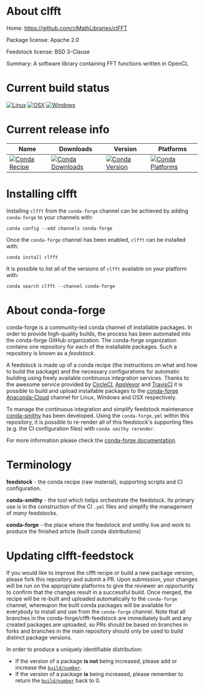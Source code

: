 About clfft
===========

Home: https://github.com/clMathLibraries/clFFT

Package license: Apache 2.0

Feedstock license: BSD 3-Clause

Summary: A software library containing FFT functions written in OpenCL



Current build status
====================

[![Linux](https://img.shields.io/circleci/project/github/conda-forge/clfft-feedstock/master.svg?label=Linux)](https://circleci.com/gh/conda-forge/clfft-feedstock)
[![OSX](https://img.shields.io/travis/conda-forge/clfft-feedstock/master.svg?label=macOS)](https://travis-ci.org/conda-forge/clfft-feedstock)
[![Windows](https://img.shields.io/appveyor/ci/conda-forge/clfft-feedstock/master.svg?label=Windows)](https://ci.appveyor.com/project/conda-forge/clfft-feedstock/branch/master)

Current release info
====================

| Name | Downloads | Version | Platforms |
| --- | --- | --- | --- |
| [![Conda Recipe](https://img.shields.io/badge/recipe-clfft-green.svg)](https://anaconda.org/conda-forge/clfft) | [![Conda Downloads](https://img.shields.io/conda/dn/conda-forge/clfft.svg)](https://anaconda.org/conda-forge/clfft) | [![Conda Version](https://img.shields.io/conda/vn/conda-forge/clfft.svg)](https://anaconda.org/conda-forge/clfft) | [![Conda Platforms](https://img.shields.io/conda/pn/conda-forge/clfft.svg)](https://anaconda.org/conda-forge/clfft) |

Installing clfft
================

Installing `clfft` from the `conda-forge` channel can be achieved by adding `conda-forge` to your channels with:

```
conda config --add channels conda-forge
```

Once the `conda-forge` channel has been enabled, `clfft` can be installed with:

```
conda install clfft
```

It is possible to list all of the versions of `clfft` available on your platform with:

```
conda search clfft --channel conda-forge
```


About conda-forge
=================

conda-forge is a community-led conda channel of installable packages.
In order to provide high-quality builds, the process has been automated into the
conda-forge GitHub organization. The conda-forge organization contains one repository
for each of the installable packages. Such a repository is known as a *feedstock*.

A feedstock is made up of a conda recipe (the instructions on what and how to build
the package) and the necessary configurations for automatic building using freely
available continuous integration services. Thanks to the awesome service provided by
[CircleCI](https://circleci.com/), [AppVeyor](https://www.appveyor.com/)
and [TravisCI](https://travis-ci.org/) it is possible to build and upload installable
packages to the [conda-forge](https://anaconda.org/conda-forge)
[Anaconda-Cloud](https://anaconda.org/) channel for Linux, Windows and OSX respectively.

To manage the continuous integration and simplify feedstock maintenance
[conda-smithy](https://github.com/conda-forge/conda-smithy) has been developed.
Using the ``conda-forge.yml`` within this repository, it is possible to re-render all of
this feedstock's supporting files (e.g. the CI configuration files) with ``conda smithy rerender``.

For more information please check the [conda-forge documentation](https://conda-forge.org/docs/).

Terminology
===========

**feedstock** - the conda recipe (raw material), supporting scripts and CI configuration.

**conda-smithy** - the tool which helps orchestrate the feedstock.
                   Its primary use is in the construction of the CI ``.yml`` files
                   and simplify the management of *many* feedstocks.

**conda-forge** - the place where the feedstock and smithy live and work to
                  produce the finished article (built conda distributions)


Updating clfft-feedstock
========================

If you would like to improve the clfft recipe or build a new
package version, please fork this repository and submit a PR. Upon submission,
your changes will be run on the appropriate platforms to give the reviewer an
opportunity to confirm that the changes result in a successful build. Once
merged, the recipe will be re-built and uploaded automatically to the
`conda-forge` channel, whereupon the built conda packages will be available for
everybody to install and use from the `conda-forge` channel.
Note that all branches in the conda-forge/clfft-feedstock are
immediately built and any created packages are uploaded, so PRs should be based
on branches in forks and branches in the main repository should only be used to
build distinct package versions.

In order to produce a uniquely identifiable distribution:
 * If the version of a package **is not** being increased, please add or increase
   the [``build/number``](https://conda.io/docs/user-guide/tasks/build-packages/define-metadata.html#build-number-and-string).
 * If the version of a package **is** being increased, please remember to return
   the [``build/number``](https://conda.io/docs/user-guide/tasks/build-packages/define-metadata.html#build-number-and-string)
   back to 0.
